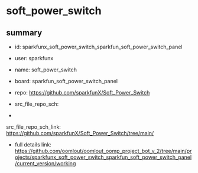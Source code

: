 # soft_power_switch
 
## summary 
* id: sparkfunx_soft_power_switch_sparkfun_soft_power_switch_panel
* user: sparkfunx
* name: soft_power_switch
* board: sparkfun_soft_power_switch_panel
* repo: https://github.com/sparkfunX/Soft_Power_Switch



* src_file_repo_sch: 
*
 src_file_repo_sch_link: https://github.com/sparkfunX/Soft_Power_Switch/tree/main/
* full details link: https://github.com/oomlout/oomlout_oomp_project_bot_v_2/tree/main/projects/sparkfunx_soft_power_switch_sparkfun_soft_power_switch_panel/current_version/working  






